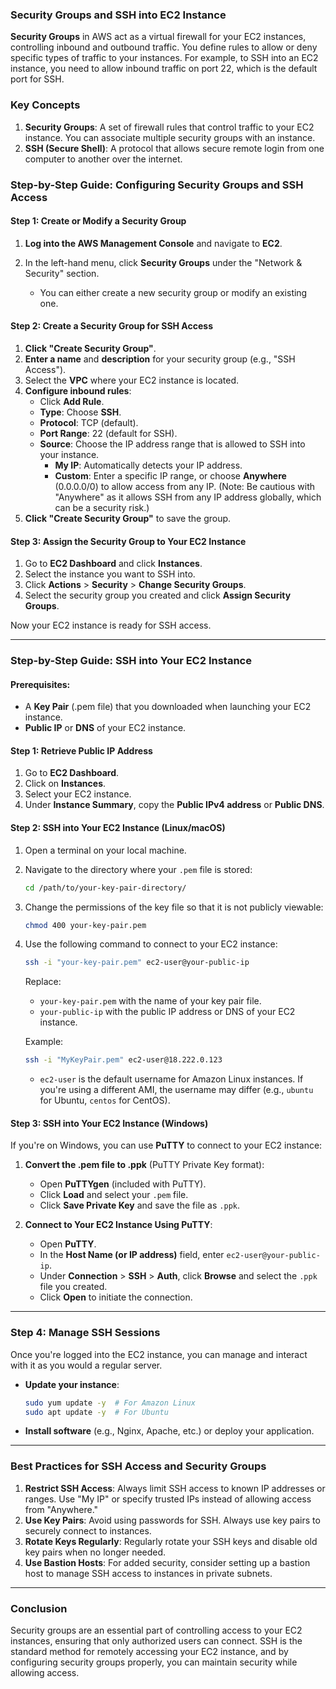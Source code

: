 ### Security Groups and SSH into EC2 Instance

**Security Groups** in AWS act as a virtual firewall for your EC2 instances, controlling inbound and outbound traffic. You define rules to allow or deny specific types of traffic to your instances. For example, to SSH into an EC2 instance, you need to allow inbound traffic on port 22, which is the default port for SSH.

### Key Concepts

1. **Security Groups**: A set of firewall rules that control traffic to your EC2 instance. You can associate multiple security groups with an instance.
2. **SSH (Secure Shell)**: A protocol that allows secure remote login from one computer to another over the internet.

### Step-by-Step Guide: Configuring Security Groups and SSH Access

#### Step 1: Create or Modify a Security Group

1. **Log into the AWS Management Console** and navigate to **EC2**.
2. In the left-hand menu, click **Security Groups** under the "Network & Security" section.

   - You can either create a new security group or modify an existing one.

#### Step 2: Create a Security Group for SSH Access

1. **Click "Create Security Group"**.
2. **Enter a name** and **description** for your security group (e.g., "SSH Access").
3. Select the **VPC** where your EC2 instance is located.
4. **Configure inbound rules**:
   - Click **Add Rule**.
   - **Type**: Choose **SSH**.
   - **Protocol**: TCP (default).
   - **Port Range**: 22 (default for SSH).
   - **Source**: Choose the IP address range that is allowed to SSH into your instance.
     - **My IP**: Automatically detects your IP address.
     - **Custom**: Enter a specific IP range, or choose **Anywhere** (0.0.0.0/0) to allow access from any IP. (Note: Be cautious with "Anywhere" as it allows SSH from any IP address globally, which can be a security risk.)
5. **Click "Create Security Group"** to save the group.

#### Step 3: Assign the Security Group to Your EC2 Instance

1. Go to **EC2 Dashboard** and click **Instances**.
2. Select the instance you want to SSH into.
3. Click **Actions** > **Security** > **Change Security Groups**.
4. Select the security group you created and click **Assign Security Groups**.

Now your EC2 instance is ready for SSH access.

---

### Step-by-Step Guide: SSH into Your EC2 Instance

#### Prerequisites:
- A **Key Pair** (.pem file) that you downloaded when launching your EC2 instance.
- **Public IP** or **DNS** of your EC2 instance.

#### Step 1: Retrieve Public IP Address

1. Go to **EC2 Dashboard**.
2. Click on **Instances**.
3. Select your EC2 instance.
4. Under **Instance Summary**, copy the **Public IPv4 address** or **Public DNS**.

#### Step 2: SSH into Your EC2 Instance (Linux/macOS)

1. Open a terminal on your local machine.
2. Navigate to the directory where your `.pem` file is stored:
   ```bash
   cd /path/to/your-key-pair-directory/
   ```
3. Change the permissions of the key file so that it is not publicly viewable:
   ```bash
   chmod 400 your-key-pair.pem
   ```
4. Use the following command to connect to your EC2 instance:
   ```bash
   ssh -i "your-key-pair.pem" ec2-user@your-public-ip
   ```
   Replace:
   - `your-key-pair.pem` with the name of your key pair file.
   - `your-public-ip` with the public IP address or DNS of your EC2 instance.

   Example:
   ```bash
   ssh -i "MyKeyPair.pem" ec2-user@18.222.0.123
   ```

   - `ec2-user` is the default username for Amazon Linux instances. If you're using a different AMI, the username may differ (e.g., `ubuntu` for Ubuntu, `centos` for CentOS).

#### Step 3: SSH into Your EC2 Instance (Windows)

If you're on Windows, you can use **PuTTY** to connect to your EC2 instance:

1. **Convert the .pem file to .ppk** (PuTTY Private Key format):
   - Open **PuTTYgen** (included with PuTTY).
   - Click **Load** and select your `.pem` file.
   - Click **Save Private Key** and save the file as `.ppk`.

2. **Connect to Your EC2 Instance Using PuTTY**:
   - Open **PuTTY**.
   - In the **Host Name (or IP address)** field, enter `ec2-user@your-public-ip`.
   - Under **Connection** > **SSH** > **Auth**, click **Browse** and select the `.ppk` file you created.
   - Click **Open** to initiate the connection.

---

### Step 4: Manage SSH Sessions

Once you're logged into the EC2 instance, you can manage and interact with it as you would a regular server.

- **Update your instance**:
   ```bash
   sudo yum update -y  # For Amazon Linux
   sudo apt update -y  # For Ubuntu
   ```

- **Install software** (e.g., Nginx, Apache, etc.) or deploy your application.

---

### Best Practices for SSH Access and Security Groups

1. **Restrict SSH Access**: Always limit SSH access to known IP addresses or ranges. Use "My IP" or specify trusted IPs instead of allowing access from "Anywhere."
2. **Use Key Pairs**: Avoid using passwords for SSH. Always use key pairs to securely connect to instances.
3. **Rotate Keys Regularly**: Regularly rotate your SSH keys and disable old key pairs when no longer needed.
4. **Use Bastion Hosts**: For added security, consider setting up a bastion host to manage SSH access to instances in private subnets.

---

### Conclusion

Security groups are an essential part of controlling access to your EC2 instances, ensuring that only authorized users can connect. SSH is the standard method for remotely accessing your EC2 instance, and by configuring security groups properly, you can maintain security while allowing access.
